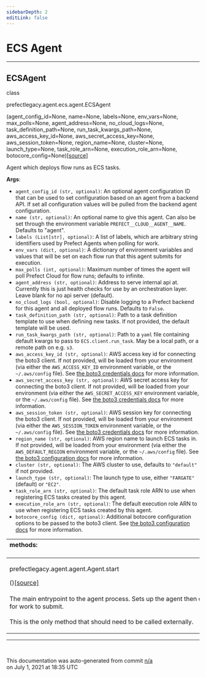 ```yaml
---
sidebarDepth: 2
editLink: false
---
```

# ECS Agent
---
 ## ECSAgent
 <div class='class-sig' id='prefect-agent-ecs-agent-ecsagent'><p class="prefect-sig">class </p><p class="prefect-class">prefectlegacy.agent.ecs.agent.ECSAgent</p>(agent_config_id=None, name=None, labels=None, env_vars=None, max_polls=None, agent_address=None, no_cloud_logs=None, task_definition_path=None, run_task_kwargs_path=None, aws_access_key_id=None, aws_secret_access_key=None, aws_session_token=None, region_name=None, cluster=None, launch_type=None, task_role_arn=None, execution_role_arn=None, botocore_config=None)<span class="source"><a href="https://github.com/PrefectHQ/prefect/blob/master/src/prefectlegacy/agent/ecs/agent.py#L68">[source]</a></span></div>

Agent which deploys flow runs as ECS tasks.

**Args**:     <ul class="args"><li class="args">`agent_config_id (str, optional)`: An optional agent configuration ID         that can be used to set configuration based on an agent from a         backend API. If set all configuration values will be pulled from         the backend agent configuration.     </li><li class="args">`name (str, optional)`: An optional name to give this agent. Can also         be set through the environment variable `PREFECT__CLOUD__AGENT__NAME`.         Defaults to "agent".     </li><li class="args">`labels (List[str], optional)`: A list of labels, which are arbitrary         string identifiers used by Prefect Agents when polling for work.     </li><li class="args">`env_vars (dict, optional)`: A dictionary of environment variables and         values that will be set on each flow run that this agent submits         for execution.     </li><li class="args">`max_polls (int, optional)`: Maximum number of times the agent will         poll Prefect Cloud for flow runs; defaults to infinite.     </li><li class="args">`agent_address (str, optional)`:  Address to serve internal api at.         Currently this is just health checks for use by an orchestration         layer. Leave blank for no api server (default).     </li><li class="args">`no_cloud_logs (bool, optional)`: Disable logging to a Prefect backend         for this agent and all deployed flow runs. Defaults to `False`.     </li><li class="args">`task_definition_path (str, optional)`: Path to a task definition         template to use when defining new tasks. If not provided, the         default template will be used.     </li><li class="args">`run_task_kwargs_path (str, optional)`: Path to a `yaml` file         containing default kwargs to pass to `ECS.client.run_task`. May be         a local path, or a remote path on e.g. `s3`.     </li><li class="args">`aws_access_key_id (str, optional)`: AWS access key id for connecting         the boto3 client. If not provided, will be loaded from your         environment (via either the `AWS_ACCESS_KEY_ID` environment         variable, or the `~/.aws/config` file). See         [the boto3 credentials docs][1] for more information.     </li><li class="args">`aws_secret_access_key (str, optional)`: AWS secret access key for         connecting the boto3 client. If not provided, will be loaded from         your environment (via either the `AWS_SECRET_ACCESS_KEY`         environment variable, or the `~/.aws/config` file).         See [the boto3 credentials docs][1] for more information.     </li><li class="args">`aws_session_token (str, optional)`: AWS session key for connecting the         boto3 client. If not provided, will be loaded from your environment         (via either the `AWS_SESSION_TOKEN` environment variable, or the         `~/.aws/config` file). See [the boto3 credentials docs][1] for more         information.     </li><li class="args">`region_name (str, optional)`: AWS region name to launch ECS tasks in.         If not provided, will be loaded from your environment (via either         the `AWS_DEFAULT_REGION` environment variable, or the         `~/.aws/config` file). See [the boto3 configuration docs][2] for         more information.     </li><li class="args">`cluster (str, optional)`: The AWS cluster to use, defaults to         `"default"` if not provided.     </li><li class="args">`launch_type (str, optional)`: The launch type to use, either         `"FARGATE"` (default) or `"EC2"`.     </li><li class="args">`task_role_arn (str, optional)`: The default task role ARN to use when         registering ECS tasks created by this agent.     </li><li class="args">`execution_role_arn (str, optional)`: The default execution role ARN         to use when registering ECS tasks created by this agent.     </li><li class="args">`botocore_config (dict, optional)`: Additional botocore configuration         options to be passed to the boto3 client. See [the boto3         configuration docs][2] for more information.</li></ul>

[1]: https://boto3.amazonaws.com/v1/documentation/api/latest/guide/credentials.html

[2]: https://boto3.amazonaws.com/v1/documentation/api/latest/guide/configuration.html

|methods: &nbsp;&nbsp;&nbsp;&nbsp;&nbsp;&nbsp;&nbsp;&nbsp;&nbsp;&nbsp;&nbsp;&nbsp;&nbsp;&nbsp;&nbsp;&nbsp;&nbsp;&nbsp;&nbsp;&nbsp;&nbsp;&nbsp;&nbsp;&nbsp;&nbsp;&nbsp;&nbsp;&nbsp;&nbsp;&nbsp;&nbsp;&nbsp;&nbsp;&nbsp;&nbsp;&nbsp;&nbsp;&nbsp;&nbsp;&nbsp;&nbsp;&nbsp;&nbsp;&nbsp;&nbsp;&nbsp;&nbsp;&nbsp;&nbsp;&nbsp;&nbsp;&nbsp;&nbsp;&nbsp;&nbsp;&nbsp;&nbsp;&nbsp;&nbsp;&nbsp;&nbsp;&nbsp;&nbsp;&nbsp;&nbsp;&nbsp;&nbsp;&nbsp;&nbsp;&nbsp;&nbsp;&nbsp;&nbsp;&nbsp;&nbsp;&nbsp;&nbsp;&nbsp;&nbsp;&nbsp;&nbsp;&nbsp;&nbsp;&nbsp;&nbsp;&nbsp;&nbsp;&nbsp;&nbsp;&nbsp;&nbsp;&nbsp;&nbsp;&nbsp;&nbsp;&nbsp;&nbsp;&nbsp;&nbsp;&nbsp;&nbsp;&nbsp;&nbsp;&nbsp;&nbsp;&nbsp;&nbsp;&nbsp;&nbsp;&nbsp;&nbsp;&nbsp;&nbsp;&nbsp;&nbsp;&nbsp;&nbsp;&nbsp;&nbsp;&nbsp;&nbsp;&nbsp;&nbsp;&nbsp;&nbsp;&nbsp;&nbsp;&nbsp;&nbsp;&nbsp;&nbsp;&nbsp;&nbsp;&nbsp;&nbsp;&nbsp;&nbsp;&nbsp;&nbsp;&nbsp;&nbsp;&nbsp;&nbsp;&nbsp;&nbsp;&nbsp;&nbsp;&nbsp;&nbsp;&nbsp;|
|:----|
 | <div class='method-sig' id='prefect-agent-agent-agent-start'><p class="prefect-class">prefectlegacy.agent.agent.Agent.start</p>()<span class="source"><a href="https://github.com/PrefectHQ/prefect/blob/master/src/prefectlegacy/agent/agent.py#L173">[source]</a></span></div>
<p class="methods">The main entrypoint to the agent process. Sets up the agent then continuously polls for work to submit.<br><br>This is the only method that should need to be called externally.</p>|

---
<br>


<p class="auto-gen">This documentation was auto-generated from commit <a href='https://github.com/PrefectHQ/prefect/commit/n/a'>n/a</a> </br>on July 1, 2021 at 18:35 UTC</p>